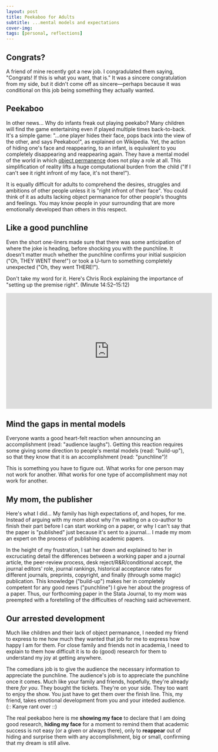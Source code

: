 ```yaml
---
layout: post
title: Peekaboo for Adults
subtitle: ...mental models and expectations
cover-img: 
tags: [personal, reflections]
---
```


## Congrats?
A friend of mine recently got a new job. I congradulated them saying, "Congrats! If this is what you want, that is." It was a sincere congratulation from my side, but it didn't come off as sincere—perhaps because it was conditional on this job being something they actually wanted. 

## Peekaboo
In other news... Why do infants freak out playing peekabo? Many children will find the game entertaining even if played multiple times back-to-back. It's a simple game: "...one player hides their face, pops back into the view of the other, and says Peekaboo!", as explained on Wikipedia. Yet, the action of hiding one's face and reappearing, to an infant, is equivalent to you completely disappearing and reappearing again. They have a mental model of the world in which [object permanence](https://en.wikipedia.org/wiki/Object_permanence) does not play a role at all. This simplification of reality lifts a huge computational burden from the child ("If I can't see it right infront of my face, it's not there!"). 

It is equally difficult for adults to comprehend the desires, struggles and ambitions of other people unless it is "right infront of their face". You could think of it as adults lacking object permanance for other people's thoughts and feelings. You may know people in your surrounding that are more emotionally developed than others in this respect.

## Like a good punchline
Even the short one-liners made sure that there was some anticipation of where the joke is heading, before shocking you with the punchline. It doesn't matter much whether the punchline confirms your initial suspicion ("Oh, THEY WENT there!") or took a U-turn to something completely unexpected ("Oh, they went THERE!").

Don't take my word for it. Here's Chris Rock explaining the importance of "setting up the premise right". (Minute 14:52–15:12)

<iframe width="560" height="315" src="https://www.youtube.com/embed/OKY6BGcx37k?start=891" title="YouTube video player" frameborder="0" allow="accelerometer; autoplay; clipboard-write; encrypted-media; gyroscope; picture-in-picture" allowfullscreen></iframe>

## Mind the gaps in mental models
Everyone wants a good heart-felt reaction when announcing an accomplishment (read: "audience laughs"). Getting this reaction requires some giving some direction to people's mental models (read: "build-up"), so that they know that it is an accomplishment (read: "punchline")!

This is something you have to figure out. What works for one person may not work for another. What works for one type of accomplishment may not work for another. 

## My mom, the publisher
Here's what I did... My family has high expectations of, and hopes, for me. Instead of arguing with my mom about why I'm waiting on a co-author to finish their part before I can start working on a paper, or why I can't say that the paper is "published" just because it's sent to a journal... I made my mom an expert on the process of publishing academic papers. 

In the height of my frustration, I sat her down and explained to her in excruciating detail the differences between a working paper and a journal article, the peer-review process, desk reject/R&R/conditional accept, the journal editors' role, journal rankings, historical acceptance rates for different journals, preprints, copyright, and finally (through some magic) publication. This knowledge ("build-up") makes her in completely competent for any good news ("punchline") I give her about the progress of a paper. Thus, our forthcoming paper in the Stata Journal, to my mom was preempted with a foretelling of the difficulties of reaching said achievement.

## Our arrested development
Much like children and their lack of object permanance, I needed my friend to express to me how much they wanted that job for me to express how happy I am for them. For close family and friends not in academia, I need to explain to them how difficult it is to do (good) research for them to understand my joy at getting anywhere. 

The comedians job is to give the audience the necessary information to appreciate the punchline. The audience's job is to appreciate the punchline once it comes. Much like your family and friends, hopefully, they're already there _for you_. They bought the tickets. They're on your side. They too want to enjoy the show. You just have to get them over the finish line. This, my friend, takes emotional development from you and your inteded audience. (:: Kanye rant over ::)

The real peekaboo here is me __showing my face__ to declare that I am doing good research, __hiding my face__ for a moment to remind them that academic success is not easy (or a given or always there), only to __reappear__ out of hiding and surprise them with any accomplishment, big or small, confirming that my dream is still alive.